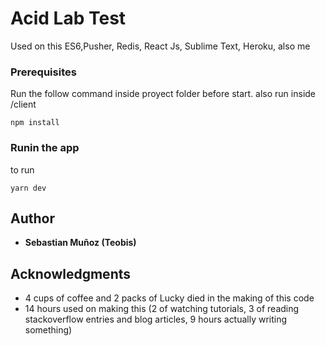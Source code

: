 # Acid Lab Test

Used on this
ES6,Pusher, Redis, React Js, Sublime Text, Heroku, also me

### Prerequisites

Run the follow command inside proyect folder before start. also run inside /client

```
npm install
```

### Runin the app

to run

```
yarn dev
```

## Author

* **Sebastian Muñoz (Teobis)**


## Acknowledgments

* 4 cups of coffee and 2 packs of Lucky died in the making of this code
* 14 hours used on making this (2 of watching tutorials, 3 of reading stackoverflow entries and blog articles, 9 hours actually writing something)
